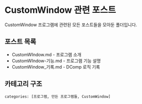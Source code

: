# CustomWindow 관련 포스트

CustomWindow 프로그램에 관련된 모든 포스트들을 모아둔 폴더입니다.

## 포스트 목록
- CustomWIndow.md - 프로그램 소개
- CustomWIndow-기능.md - 프로그램 기능 설명
- CustomWindow_기록.md - DComp 로직 기록

## 카테고리 구조
```
categories: [프로그램, 만든 프로그램들, CustomWindow]
```
